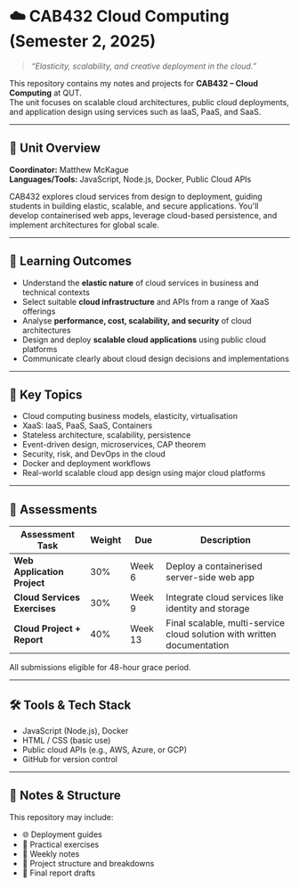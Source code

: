 # ☁️ CAB432 Cloud Computing (Semester 2, 2025)

> _“Elasticity, scalability, and creative deployment in the cloud.”_  

This repository contains my notes and projects for **CAB432 – Cloud Computing** at QUT.  
The unit focuses on scalable cloud architectures, public cloud deployments, and application design using services such as IaaS, PaaS, and SaaS.

---

## 📘 Unit Overview

**Coordinator:** Matthew McKague  
**Languages/Tools:** JavaScript, Node.js, Docker, Public Cloud APIs

CAB432 explores cloud services from design to deployment, guiding students in building elastic, scalable, and secure applications. You'll develop containerised web apps, leverage cloud-based persistence, and implement architectures for global scale.

---

## 🎯 Learning Outcomes

- Understand the **elastic nature** of cloud services in business and technical contexts
- Select suitable **cloud infrastructure** and APIs from a range of XaaS offerings
- Analyse **performance, cost, scalability, and security** of cloud architectures
- Design and deploy **scalable cloud applications** using public cloud platforms
- Communicate clearly about cloud design decisions and implementations

---

## 🧠 Key Topics

- Cloud computing business models, elasticity, virtualisation  
- XaaS: IaaS, PaaS, SaaS, Containers  
- Stateless architecture, scalability, persistence  
- Event-driven design, microservices, CAP theorem  
- Security, risk, and DevOps in the cloud  
- Docker and deployment workflows  
- Real-world scalable cloud app design using major cloud platforms  

---

## 📂 Assessments

| Assessment Task               | Weight | Due    | Description                                                                 |
|------------------------------|--------|--------|-----------------------------------------------------------------------------|
| **Web Application Project**  | 30%    | Week 6 | Deploy a containerised server-side web app                                 |
| **Cloud Services Exercises** | 30%    | Week 9 | Integrate cloud services like identity and storage                         |
| **Cloud Project + Report**   | 40%    | Week 13| Final scalable, multi-service cloud solution with written documentation    |

All submissions eligible for 48-hour grace period.

---

## 🛠️ Tools & Tech Stack

- JavaScript (Node.js), Docker
- HTML / CSS (basic use)
- Public cloud APIs (e.g., AWS, Azure, or GCP)
- GitHub for version control

---

## 📌 Notes & Structure

This repository may include:

- 🌐 Deployment guides  
- 🧪 Practical exercises  
- 📜 Weekly notes  
- 📁 Project structure and breakdowns  
- 📄 Final report drafts

